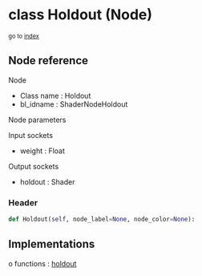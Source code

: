 # class Holdout (Node)

<sub>go to [index](/docs/index.md)</sub>

## Node reference

Node
 - Class name : Holdout
 - bl_idname : ShaderNodeHoldout

Node parameters

Input sockets
 - weight : Float

Output sockets
 - holdout : Shader

### Header

``` python
def Holdout(self, node_label=None, node_color=None):
```

## Implementations

o functions : [holdout](/docs/Shader_classes/GLOBAL.md#holdout)


